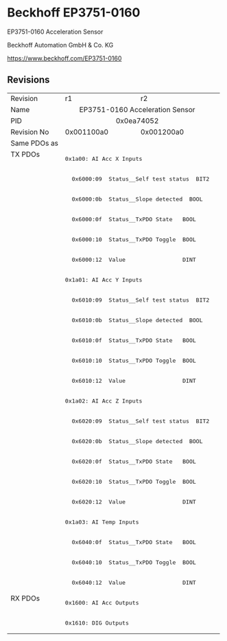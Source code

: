# Beckhoff EP3751-0160

EP3751-0160 Acceleration Sensor

Beckhoff Automation GmbH & Co. KG

https://www.beckhoff.com/EP3751-0160

## Revisions
<table>
<tr >
<td>Revision</td>
<td>r1</td>
<td>r2</td>
</tr>
<tr >
<td>Name</td>
<td colspan=2 align="center">EP3751-0160 Acceleration Sensor</td>
</tr>
<tr >
<td>PID</td>
<td colspan=2 align="center">0x0ea74052</td>
</tr>
<tr >
<td>Revision No</td>
<td>0x001100a0</td>
<td>0x001200a0</td>
</tr>
<tr >
<td>Same PDOs as</td>
<td colspan=2 align="center"></td>
</tr>
<tr class="txpdo pdosection">
<td rowspan=22 valign=top>TX PDOs</td>
<td colspan=2 align="left"><pre>0x1a00: AI Acc X Inputs</pre></td>
<td></td>
</tr>
<tr class="txpdo">
<td colspan=2 align="left"><pre>  0x6000:09  Status__Self test status  BIT2</pre></td>
</tr>
<tr class="txpdo">
<td colspan=2 align="left"><pre>  0x6000:0b  Status__Slope detected  BOOL</pre></td>
</tr>
<tr class="txpdo">
<td colspan=2 align="left"><pre>  0x6000:0f  Status__TxPDO State   BOOL</pre></td>
</tr>
<tr class="txpdo">
<td colspan=2 align="left"><pre>  0x6000:10  Status__TxPDO Toggle  BOOL</pre></td>
</tr>
<tr class="txpdo">
<td colspan=2 align="left"><pre>  0x6000:12  Value                 DINT</pre></td>
</tr>
<tr class="txpdo pdosection">
<td colspan=2 align="left"><pre>0x1a01: AI Acc Y Inputs</pre></td>
</tr>
<tr class="txpdo">
<td colspan=2 align="left"><pre>  0x6010:09  Status__Self test status  BIT2</pre></td>
</tr>
<tr class="txpdo">
<td colspan=2 align="left"><pre>  0x6010:0b  Status__Slope detected  BOOL</pre></td>
</tr>
<tr class="txpdo">
<td colspan=2 align="left"><pre>  0x6010:0f  Status__TxPDO State   BOOL</pre></td>
</tr>
<tr class="txpdo">
<td colspan=2 align="left"><pre>  0x6010:10  Status__TxPDO Toggle  BOOL</pre></td>
</tr>
<tr class="txpdo">
<td colspan=2 align="left"><pre>  0x6010:12  Value                 DINT</pre></td>
</tr>
<tr class="txpdo pdosection">
<td colspan=2 align="left"><pre>0x1a02: AI Acc Z Inputs</pre></td>
</tr>
<tr class="txpdo">
<td colspan=2 align="left"><pre>  0x6020:09  Status__Self test status  BIT2</pre></td>
</tr>
<tr class="txpdo">
<td colspan=2 align="left"><pre>  0x6020:0b  Status__Slope detected  BOOL</pre></td>
</tr>
<tr class="txpdo">
<td colspan=2 align="left"><pre>  0x6020:0f  Status__TxPDO State   BOOL</pre></td>
</tr>
<tr class="txpdo">
<td colspan=2 align="left"><pre>  0x6020:10  Status__TxPDO Toggle  BOOL</pre></td>
</tr>
<tr class="txpdo">
<td colspan=2 align="left"><pre>  0x6020:12  Value                 DINT</pre></td>
</tr>
<tr class="txpdo pdosection">
<td colspan=2 align="left"><pre>0x1a03: AI Temp Inputs</pre></td>
</tr>
<tr class="txpdo">
<td colspan=2 align="left"><pre>  0x6040:0f  Status__TxPDO State   BOOL</pre></td>
</tr>
<tr class="txpdo">
<td colspan=2 align="left"><pre>  0x6040:10  Status__TxPDO Toggle  BOOL</pre></td>
</tr>
<tr class="txpdo">
<td colspan=2 align="left"><pre>  0x6040:12  Value                 DINT</pre></td>
</tr>
<tr class="rxpdo pdosection">
<td rowspan=2 valign=top>RX PDOs</td>
<td colspan=2 align="left"><pre>0x1600: AI Acc Outputs</pre></td>
<td></td>
</tr>
<tr class="rxpdo pdosection">
<td colspan=2 align="left"><pre>0x1610: DIG Outputs</pre></td>
</tr>
</table>
